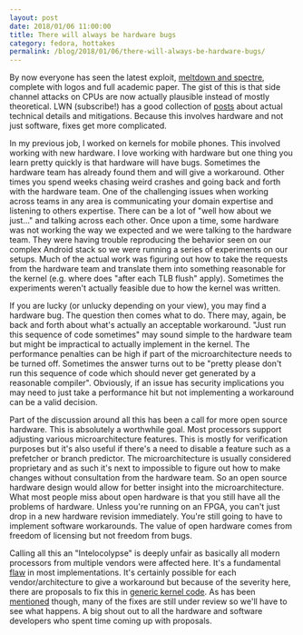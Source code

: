 ```yaml
---
layout: post
date: 2018/01/06 11:00:00
title: There will always be hardware bugs
category: fedora, hottakes
permalink: /blog/2018/01/06/there-will-always-be-hardware-bugs/
---
```

By now everyone has seen the latest exploit, [meltdown and spectre](https://meltdownattack.com),
complete with logos and full academic paper. The gist of this is that side
channel attacks on CPUs are now actually plausible instead of mostly theoretical.
LWN (subscribe!) has a good collection of [posts](https://lwn.net/Articles/742999/)
about actual technical details and mitigations. Because this involves hardware
and not just software, fixes get more complicated.

In my previous job, I worked on kernels for mobile phones. This involved working
with new hardware. I love working with hardware but one thing you learn pretty
quickly is that hardware will have bugs. Sometimes the hardware team has already
found them and will give a workaround. Other times you spend weeks chasing
weird crashes and going back and forth with the hardware team.
One of the challenging issues when working across teams in any area is
communicating your domain expertise and listening to others expertise. There
can be a lot of "well how about we just..." and talking across each other.
Once upon a time, some hardware was not working the way we expected and we were
talking to the hardware team. They were having trouble reproducing the behavior
seen on our complex Android stack so we were running a series of experiments on
our setups. Much of the actual work was figuring out how to take the requests
from the hardware team and translate them into something reasonable for the
kernel (e.g. where does "after each TLB flush" apply). Sometimes the experiments
weren't actually feasible due to how the kernel was written.

If you are lucky (or unlucky depending on your view),
you may find a hardware bug. The question then comes what to do. There may,
again, be back and forth about what's actually an acceptable workaround.
"Just run this sequence of code sometimes" may sound simple to the hardware
team but might be impractical to actually implement in the kernel. The
performance penalties can be high if part of the microarchitecture needs to
be turned off. Sometimes the answer turns out to be "pretty please don't run
this sequence of code which should never get generated by a reasonable
compiler". Obviously, if an issue has security implications you may need
to just take a performance hit but not implementing a workaround can be
a valid decision.

Part of the discussion around all this has been a call for more open source
hardware. This is absolutely a worthwhile goal. Most processors support
adjusting various microarchitecture features. This is mostly for verification
purposes but it's also useful if there's a need to disable a feature such
as a prefetcher or branch predictor. The microarchitecture is usually considered
proprietary and as such it's next to impossible to figure out how to make
changes without consultation from the hardware team. So an open source hardware
design would allow for better insight into the microarchitecture.
What most people miss about open hardware is that you still have all the
problems of hardware. Unless you're running on an FPGA, you can't just drop in a
new hardware revision immediately. You're still going to have to implement
software workarounds. The value of open hardware comes from freedom of
licensing but not freedom from bugs.

Calling all this an "Intelocolypse" is deeply unfair as basically all modern
processors from multiple vendors were affected here. It's a fundamental
[flaw](https://plus.google.com/+JonMasters/posts/YQyRV7USokF) in most
implementations. It's certainly possible for each vendor/architecture to
give a workaround but because of the severity here, there are proposals
to fix this in [generic kernel code](https://git.kernel.org/pub/scm/linux/kernel/git/arm64/linux.git/commit/?h=kpti&id=b1d07e8b7436b18b5abb7ab2edcbc9cdd27333f0).
As has been [mentioned](http://kroah.com/log/blog/2018/01/06/meltdown-status/)
though, many of the fixes are still under review so we'll have to see
what happens. A big shout out to all the hardware and software developers
who spent time coming up with proposals.
